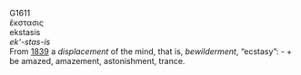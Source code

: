 G1611  
ἔκστασις  
ekstasis  
*ek‘-stas-is*  
From [1839](g1839) a *displacement* of the mind, that is,
*bewilderment*, “ecstasy”: - + be amazed, amazement, astonishment,
trance.  
